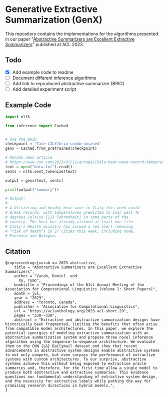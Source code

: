 # Generative Extractive Summarization (GenX)

This repository contains the implementations for the algorithms presented in our paper "[Abstractive Summarizers are Excellent Extractive Summarizers](https://aclanthology.org/2023.acl-short.29/)" published at ACL 2023.

## Todo
- [x] Add example code to readme
- [ ] Document different inference algorithms
- [ ] Add link to reproduced abstractive summarizer (BRIO)
- [ ] Add detailed experiment script

## Example Code

```python
import nltk

from inference import Cached


# Use the BRIO 
checkpoint = 'Yale-LILY/brio-cnndm-uncased'
genx = Cached.from_pretrained(checkpoint)

# Random news article
# https://www.cnn.com/2023/07/12/europe/italy-heat-wave-record-temperatures-climate-intl
text = open("data.txt").read()
sents = nltk.sent_tokenize(text)

output = genx(text, sents)

print(output["summary"])

# Output:
#
# A blistering and deadly heat wave in Italy this week could
# break records, with temperatures predicted to soar past 45
# degrees Celsius (113 Fahrenheit) in some parts of the
# country. The heat has already claimed at least one life.
# Italy’s Health ministry has issued a red alert (meaning
# “risk of death”) in 27 cities this week, including Rome,
# Florence and Bologna.
```

## Citation
```
@inproceedings{varab-xu-2023-abstractive,
    title = "Abstractive Summarizers are Excellent Extractive Summarizers",
    author = "Varab, Daniel  and
      Xu, Yumo",
    booktitle = "Proceedings of the 61st Annual Meeting of the Association for Computational Linguistics (Volume 2: Short Papers)",
    month = jul,
    year = "2023",
    address = "Toronto, Canada",
    publisher = "Association for Computational Linguistics",
    url = "https://aclanthology.org/2023.acl-short.29",
    pages = "330--339",
    abstract = "Extractive and abstractive summarization designs have historically been fragmented, limiting the benefits that often arise from compatible model architectures. In this paper, we explore the potential synergies of modeling extractive summarization with an abstractive summarization system and propose three novel inference algorithms using the sequence-to-sequence architecture. We evaluate them on the CNN {\&} Dailymail dataset and show that recent advancements in abstractive system designs enable abstractive systems to not only compete, but even surpass the performance of extractive systems with custom architectures. To our surprise, abstractive systems achieve this without being exposed to extractive oracle summaries and, therefore, for the first time allow a single model to produce both abstractive and extractive summaries. This evidence questions our fundamental understanding of extractive system design, and the necessity for extractive labels while pathing the way for promising research directions in hybrid models.",
}
```